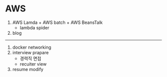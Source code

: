 # AWS

1. AWS Lamda + AWS batch + AWS BeansTalk
    - lambda spider
2. blog

-----

1. docker networking
2. interview prapare
    - 경력직 면접 
    - recuiter view
3. resume modify


